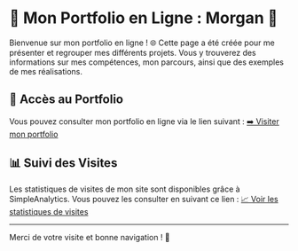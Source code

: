 # 🌟 Mon Portfolio en Ligne : Morgan 🌟

Bienvenue sur mon portfolio en ligne ! 🌐 Cette page a été créée pour me présenter et regrouper mes différents projets. Vous y trouverez des informations sur mes compétences, mon parcours, ainsi que des exemples de mes réalisations.

## 📂 Accès au Portfolio

Vous pouvez consulter mon portfolio en ligne via le lien suivant :
[➡️ Visiter mon portfolio](https://morgancab.github.io/)

## 📊 Suivi des Visites

Les statistiques de visites de mon site sont disponibles grâce à SimpleAnalytics. Vous pouvez les consulter en suivant ce lien :
[📈 Voir les statistiques de visites](https://dashboard.simpleanalytics.com/morgancab.github.io)

---

Merci de votre visite et bonne navigation ! 🚀